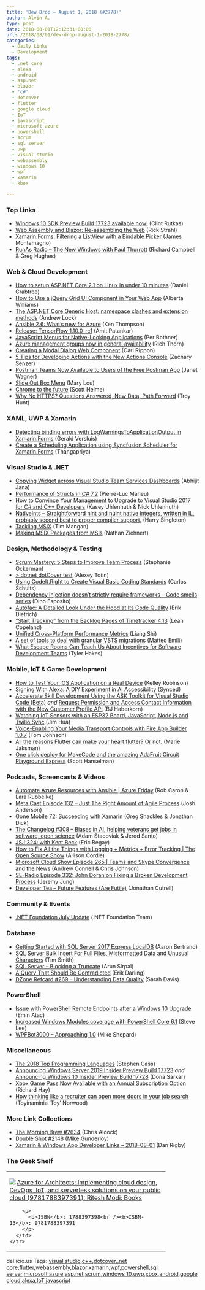 ```yaml
---
title: 'Dew Drop – August 1, 2018 (#2778)'
author: Alvin A.
type: post
date: 2018-08-01T12:12:31+00:00
url: /2018/08/01/dew-drop-august-1-2018-2778/
categories:
  - Daily Links
  - Development
tags:
  - .net core
  - alexa
  - android
  - asp.net
  - blazor
  - 'c#'
  - dotcover
  - flutter
  - google cloud
  - IoT
  - javascript
  - microsoft azure
  - powershell
  - scrum
  - sql server
  - uwp
  - visual studio
  - webassembly
  - windows 10
  - wpf
  - xamarin
  - xbox

---
```

### <a name="top"></a>Top Links

  * <a href="https://blogs.windows.com/buildingapps/2018/07/31/windows-10-sdk-preview-build-17723-available-now/?WT.mc_id=DX_MVP4025064" target="_blank">Windows 10 SDK Preview Build 17723 available now!</a> (Clint Rutkas)
  * <a href="http://feedproxy.google.com/~r/RickStrahl/~3/x-6fXvvK3wM/Web-Assembly-and-Blazor-Reassembling-the-Web" target="_blank">Web Assembly and Blazor: Re-assembling the Web</a> (Rick Strahl)
  * <a href="https://montemagno.com/xamarin-forms-filtering-a-listview-with-a-bindable-picker/" target="_blank">Xamarin.Forms: Filtering a ListView with a Bindable Picker</a> (James Montemagno)
  * <a href="http://feedproxy.google.com/~r/RunaAsRadioWma/~3/Tzzh2BwbnLo/default.aspx" target="_blank">RunAs Radio &#8211; The New Windows with Paul Thurrott</a> (Richard Campbell & Greg Hughes)



### <a name="web"></a>Web & Cloud Development

  * <a href="https://www.danielcrabtree.com/blog/481/how-to-setup-asp-net-core-2-1-on-linux-in-under-10-minutes" target="_blank">How to setup ASP.NET Core 2.1 on Linux in under 10 minutes</a> (Daniel Crabtree)
  * <a href="https://www.telerik.com/blogs/how-to-use-a-jquery-grid-ui-component-in-your-web-app" target="_blank">How to Use a jQuery Grid UI Component in Your Web App</a> (Alberta Williams)
  * <a href="https://andrewlock.net/the-asp-net-core-generic-host-namespace-clashes-and-extension-methods/" target="_blank">The ASP.NET Core Generic Host: namespace clashes and extension methods</a> (Andrew Lock)
  * <a href="https://azure.microsoft.com/blog/ansible-2-6-what-s-new-for-azure/" target="_blank">Ansible 2.6: What’s new for Azure</a> (Ken Thompson)
  * <a href="https://github.com/tensorflow/tensorflow/releases?linkId=54972253" target="_blank">Release: TensorFlow 1.10.0-rc1</a> (Amit Patankar)
  * <a href="https://dzone.com/articles/javascript-menus-for-native-looking-applications?utm_medium=feed&utm_source=feedpress.me&utm_campaign=Feed%3A+dzone%2Fwebdev" target="_blank">JavaScript Menus for Native-Looking Applications</a> (Per Bothner)
  * <a href="https://azure.microsoft.com/blog/azure-management-groups-now-in-general-availability/" target="_blank">Azure management groups now in general availability</a> (Rich Thorn)
  * <a href="https://www.carlrippon.com/creating-a-modal-dialog-web-component/" target="_blank">Creating a Modal Dialog Web Component</a> (Carl Rippon)
  * <a href="http://feedproxy.google.com/~r/GDBcode/~3/3cu1T4bE2lo/5-tips-for-developing-actions-with-new.html" target="_blank">5 Tips for Developing Actions with the New Actions Console</a> (Zachary Senzer)
  * <a href="http://feedproxy.google.com/~r/ProgrammableWeb/~3/a9oRKRCsf9s/31" target="_blank">Postman Teams Now Available to Users of the Free Postman App</a> (Janet Wagner)
  * <a href="http://feedproxy.google.com/~r/tympanus/~3/sn24b4trlqo/" target="_blank">Slide Out Box Menu</a> (Mary Lou)
  * <a href="https://scotthelme.co.uk/chrome-to-the-future/" target="_blank">Chrome to the future</a> (Scott Helme)
  * <a href="http://feedproxy.google.com/~r/TroyHunt/~3/BUDAmHKyf5Q/" target="_blank">Why No HTTPS? Questions Answered, New Data, Path Forward</a> (Troy Hunt)



### <a name="silverlight"></a>XAML, UWP & Xamarin

  * <a href="https://blog.verslu.is/xamarin/xamarin-forms-xamarin/logwarningstoapplicationoutput-xamarin-forms/" target="_blank">Detecting binding errors with LogWarningsToApplicationOutput in Xamarin.Forms</a> (Gerald Versluis)
  * <a href="https://blog.syncfusion.com/post/create-a-scheduling-application-using-syncfusion-scheduler-for-xamarin-forms.aspx" target="_blank">Create a Scheduling Application using Syncfusion Scheduler for Xamarin.Forms</a> (Thangapriya)



### <a name="dotnet"></a>Visual Studio & .NET

  * <a href="https://dailydotnettips.com/copying-widget-across-visual-studio-team-services-dashboards/" target="_blank">Copying Widget across Visual Studio Team Services Dashboards</a> (Abhijit Jana)
  * <a href="http://www.infoq.com/news/2018/07/structs-performance-csharp?utm_campaign=infoq_content&utm_source=infoq&utm_medium=feed&utm_term=global" target="_blank">Performance of Structs in C# 7.2</a> (Pierre-Luc Maheu)
  * <a href="https://blogs.msdn.microsoft.com/visualstudio/2018/07/31/how-to-convince-your-management-to-upgrade-to-visual-studio-2017-for-c-and-cpp-developers/" target="_blank">How to Convince Your Management to Upgrade to Visual Studio 2017 for C# and C++ Developers</a> (Kasey Uhlenhuth & Nick Uhlenhuth)
  * <a href="https://github.com/DotNetCross/Nativeints" target="_blank">NativeInts &#8211; Straightforward nint and nuint native integers, written in IL, probably second best to proper compiler support.</a> (Harry Singleton)
  * <a href="https://www.advancedinstaller.com/why-software-vendors-should-care-about-msix.html" target="_blank">Tackling MSIX</a> (Tim Mangan)
  * <a href="https://z-nerd.com/blog/2018/07/28-making-msix-packages-from-msis/" target="_blank">Making MSIX Packages from MSIs</a> (Nathan Ziehnert)



### <a name="design"></a>Design, Methodology & Testing

  * <a href="https://dzone.com/articles/scrum-mastery-5-steps-to-improve-team-process?utm_medium=feed&utm_source=feedpress.me&utm_campaign=Feed%3A+dzone%2Fagile" target="_blank">Scrum Mastery: 5 Steps to Improve Team Process</a> (Stephanie Ockerman)
  * <a href="https://blog.jetbrains.com/dotnet/2018/08/01/dotnet-dotcover-test/" target="_blank">> dotnet dotCover test</a> (Alexey Totin)
  * <a href="http://feedproxy.google.com/~r/SubMain/~3/isYlRK12s74/" target="_blank">Using CodeIt.Right to Create Visual Basic Coding Standards</a> (Carlos Schults)
  * <a href="https://blog.jetbrains.com/dotnet/2018/07/31/dependency-injection-doesnt-strictly-require-frameworks-code-smells-series/" target="_blank">Dependency injection doesn’t strictly require frameworks – Code smells series</a> (Dino Esposito)
  * <a href="https://blog.ndepend.com/autofac-detailed-look-code-quality/" target="_blank">Autofac: A Detailed Look Under the Hood at Its Code Quality</a> (Erik Dietrich)
  * <a href="https://www.7pace.com/blog/start-tracking-from-the-backlog-pages-of-timetracker-4-13" target="_blank">“Start Tracking” from the Backlog Pages of Timetracker 4.13</a> (Leah Copeland)
  * <a href="https://slack.engineering/unified-cross-platform-performance-metrics-adeb371a8814?source=rss----58820b6d8904---4" target="_blank">Unified Cross-Platform Performance Metrics</a> (Liang Shi)
  * <a href="http://feedproxy.google.com/~r/MattsAlmSpace/~3/ZcEz84BSMZg/a-set-of-tools-to-deal-with-granular.html" target="_blank">A set of tools to deal with granular VSTS migrations</a> (Matteo Emili)
  * <a href="https://www.7pace.com/blog/software-development-team-incentives" target="_blank">What Escape Rooms Can Teach Us About Incentives for Software Development Teams</a> (Tyler Hakes)



### <a name="mobile"></a>Mobile, IoT & Game Development

  * <a href="https://twilioinc.wpengine.com/2018/07/how-to-test-your-ios-application-on-a-real-device.html" target="_blank">How to Test Your iOS Application on a Real Device</a> (Kelley Robinson)
  * <a href="https://medium.com/syncedreview/signing-with-alexa-a-diy-experiment-in-ai-accessibility-57e4407af539" target="_blank">Signing With Alexa: A DIY Experiment in AI Accessibility</a> (Synced)
  * <a href="https://developer.amazon.com/blogs/alexa/post/a40b4067-fb96-4b53-9e52-17fd1f42b66f/ask-toolkit-for-visual-studio-code" target="_blank">Accelerate Skill Development Using the ASK Toolkit for Visual Studio Code (Beta)</a> _and_ <a href="https://developer.amazon.com/blogs/alexa/post/ffcafcdd-75c8-4136-b8a5-bb09155e2088/request-permission-and-access-contact-information-with-the-new-customer-profile-api" target="_blank">Request Permission and Access Contact Information with the New Customer Profile API</a> (BJ Haberkorn)
  * <a href="https://twilioinc.wpengine.com/2018/07/watch-iot-sensors-esp32-javascript-nodejs-twilio-sync.html" target="_blank">Watching IoT Sensors with an ESP32 Board, JavaScript, Node.js and Twilio Sync</a> (Jim Hua)
  * <a href="https://developer.amazon.com/blogs/appstore/post/a42f7f98-678c-41f9-a0f7-45d3fa265f09/voice-enabling-your-media-transport-controls-with-fire-app-builder-1-0-7" target="_blank">Voice-Enabling Your Media Transport Controls with Fire App Builder 1.0.7</a> (Tom Johnson)
  * <a href="https://android.jlelse.eu/all-the-reasons-flutter-can-make-your-heart-flutter-or-not-94bf99677634?source=rss----8fca399d4de---4" target="_blank">All the reasons Flutter can make your heart flutter? Or not.</a> (Marie Jaksman)
  * <a href="http://feeds.hanselman.com/~/561800258/0/scotthanselman~One-click-deploy-for-MakeCode-and-the-amazing-AdaFruit-Circuit-Playground-Express.aspx" target="_blank">One click deploy for MakeCode and the amazing AdaFruit Circuit Playground Express</a> (Scott Hanselman)



### <a name="podcasts"></a>Podcasts, Screencasts & Videos

  * <a href="https://channel9.msdn.com/Shows/Azure-Friday/Automate-Azure-Resources-with-Ansible?WT.mc_id=DX_MVP4025064" target="_blank">Automate Azure Resources with Ansible | Azure Friday</a> (Rob Caron & Lara Rubbelke)
  * <a href="http://feedproxy.google.com/~r/Meta-cast/~3/lt6HOp9UPhw/episode-132-just-right-amount-of-agile.html" target="_blank">Meta Cast Episode 132 &#8211; Just The Right Amount of Agile Process</a> (Josh Anderson)
  * <a href="https://tracking.feedpress.it/link/8084/9892102" target="_blank">Gone Mobile 72: Succeeding with Xamarin</a> (Greg Shackles & Jonathan Dick)
  * <a href="https://changelog.com/podcast/308" target="_blank">The Changelog #308 &#8211; Biases in AI, helping veterans get jobs in software, open science</a> (Adam Stacoviak & Jerod Santo)
  * <a href="https://devchat.tv/js-jabber/jsj-324-with-kent-beck" target="_blank">JSJ 324: with Kent Beck</a> (Eric Begay)
  * <a href="https://channel9.msdn.com/Shows/The-Open-Source-Show/How-to-Fix-All-the-Things-with-Logging--Metrics--Error-Tracking?WT.mc_id=DX_MVP4025064" target="_blank">How to Fix All the Things with Logging + Metrics + Error Tracking | The Open Source Show</a> (Allison Cordle)
  * <a href="http://feeds.microsoftcloudshow.com/~r/microsoftcloudshowepisodes/~3/NSCYftAkLmc/265-teams-and-skype-convergence-and-the-news" target="_blank">Microsoft Cloud Show Episode 265 | Teams and Skype Convergence and the News</a> (Andrew Connell & Chris Johnson)
  * <a href="http://feedproxy.google.com/~r/se-radio/~3/AqWpzwLNrkg/" target="_blank">SE-Radio Episode 332: John Doran on Fixing a Broken Development Process</a> (Jeremy Jung)
  * <a href="http://developertea.simplecast.fm/4cba9f4d" target="_blank">Developer Tea &#8211; Future Features (Are Futile)</a> (Jonathan Cutrell)



### <a name="events"></a>Community & Events

  * <a href="http://www.dotnetfoundation.org/blog/2018/08/01/net-foundation-july-update" target="_blank">.NET Foundation July Update</a> (.NET Foundation Team)



### <a name="sql"></a>Database

  * <a href="http://feedproxy.google.com/~r/MSSQLTips-LatestSqlServerTips/~3/2Ql7xCPKc6k/tip.asp" target="_blank">Getting Started with SQL Server 2017 Express LocalDB</a> (Aaron Bertrand)
  * <a href="http://feedproxy.google.com/~r/MSSQLTips-LatestSqlServerTips/~3/8emsHqv3MEg/tip.asp" target="_blank">SQL Server Bulk Insert For Full Files, Misformatted Data and Unusual Characters</a> (Tim Smith)
  * <a href="https://blobeater.blog/2018/07/31/sql-server-blocking-a-truncate/" target="_blank">SQL Server – Blocking a Truncate</a> (Arun Sirpal)
  * <a href="http://feedproxy.google.com/~r/BrentOzar-SqlServerDba/~3/Bzb0rmrMjMs/" target="_blank">A Query That Should Be Contradicted</a> (Erik Darling)
  * <a href="https://dzone.com/refcardz/understanding-data-quality?utm_medium=feed&utm_source=feedpress.me&utm_campaign=Feed%3A+dzone%2Fpublications" target="_blank">DZone Refcard #269 &#8211; Understanding Data Quality</a> (Sarah Davis)



### <a name="ps"></a>PowerShell

  * <a href="https://p0w3rsh3ll.wordpress.com/2018/07/31/issue-with-powershell-remote-endpoints-after-a-windows-10-upgrade/" target="_blank">Issue with PowerShell Remote Endpoints after a Windows 10 Upgrade</a> (Emin Atac)
  * <a href="https://blogs.msdn.microsoft.com/powershell/2018/07/31/increased-windows-modules-coverage-with-powershell-core-6-1/" target="_blank">Increased Windows Modules coverage with PowerShell Core 6.1</a> (Steve Lee)
  * <a href="https://powershellstation.com/2018/07/31/wpfbot3000-approaching-1-0/" target="_blank">WPFBot3000 – Approaching 1.0</a> (Mike Shepard)



### <a name="misc"></a>Miscellaneous

  * <a href="https://spectrum.ieee.org/at-work/innovation/the-2018-top-programming-languages" target="_blank">The 2018 Top Programming Languages</a> (Stephen Cass)
  * <a href="http://blogs.windows.com/windowsexperience/2018/07/31/announcing-windows-server-2019-insider-preview-build-17723/?WT.mc_id=DX_MVP4025064" target="_blank">Announcing Windows Server 2019 Insider Preview Build 17723</a> _and_ <a href="http://blogs.windows.com/windowsexperience/2018/07/31/announcing-windows-10-insider-preview-build-17728/?WT.mc_id=DX_MVP4025064" target="_blank">Announcing Windows 10 Insider Preview Build 17728</a> (Dona Sarkar)
  * <a href="https://www.windowsobserver.com/2018/07/31/xbox-game-pass-now-available-with-an-annual-subscription-option/" target="_blank">Xbox Game Pass Now Available with an Annual Subscription Option</a> (Richard Hay)
  * <a href="https://news.microsoft.com/life/career_connections/" target="_blank">How thinking like a recruiter can open more doors in your job search</a> (Toyinaminia &#8216;Toy&#8217; Norwood)



### <a name="links"></a>More Link Collections

  * <a href="http://feedproxy.google.com/~r/ReflectivePerspective/~3/T75t5G3kqxM/" target="_blank">The Morning Brew #2634</a> (Chris Alcock)
  * <a href="https://afreshcup.com/home/2018/08/01/double-shot-2148.html" target="_blank">Double Shot #2148</a> (Mike Gunderloy)
  * <a href="https://links.danrigby.com/2018/08/app-developer-links-2018-08-01/" target="_blank">Xamarin & Windows App Developer Links &#8211; 2018-08-01</a> (Dan Rigby)



### <a name="shelf"></a>The Geek Shelf

<div class="wlWriterEditableSmartContent" id="scid:7dc1bd33-94bd-46fd-a20b-0131235bcd47:c54f599c-d405-4caf-995f-1bc4d2c360ff" style="margin: 0px; padding: 0px; float: none; display: inline;">
  <table cellspacing="0" cellpadding="2" width="400" border="0" unselectable="on">
    <tr>
      <td valign="top" width="400">
        <p>
          <a title="Azure for Architects: Implementing cloud design, DevOps, IoT, and serverless solutions on your public cloud (9781788397391): Ritesh Modi: Books" href="https://www.amazon.com/exec/obidos/ASIN/1788397398/amavin-20"><img data-recalc-dims="1" decoding="async" src="https://i0.wp.com/images-na.ssl-images-amazon.com/images/I/5141N7broEL._AC_US218_.jpg?w=660&#038;ssl=1" border="0" align="left" style="float:left" />Azure for Architects: Implementing cloud design, DevOps, IoT, and serverless solutions on your public cloud (9781788397391): Ritesh Modi: Books</a>
        </p>
        
        <p>
          <b>ISBN</b>: 1788397398<br /><b>ISBN-13</b>: 9781788397391
        </p>
      </td>
    </tr>
  </table>
</div>



<div class="wlWriterEditableSmartContent" id="scid:77ECF5F8-D252-44F5-B4EB-D463C5396A79:afebade9-fc89-4a26-8ed3-8c50c5e60b2d" style="margin: 0px; padding: 0px; float: none; display: inline;">
  del.icio.us Tags: <a href="http://del.icio.us/popular/visual+studio" rel="tag">visual studio</a>,<a href="http://del.icio.us/popular/c%2b%2b" rel="tag">c++</a>,<a href="http://del.icio.us/popular/dotcover" rel="tag">dotcover</a>,<a href="http://del.icio.us/popular/.net+core" rel="tag">.net core</a>,<a href="http://del.icio.us/popular/flutter" rel="tag">flutter</a>,<a href="http://del.icio.us/popular/webassembly" rel="tag">webassembly</a>,<a href="http://del.icio.us/popular/blazor" rel="tag">blazor</a>,<a href="http://del.icio.us/popular/xamarin" rel="tag">xamarin</a>,<a href="http://del.icio.us/popular/wpf" rel="tag">wpf</a>,<a href="http://del.icio.us/popular/powershell" rel="tag">powershell</a>,<a href="http://del.icio.us/popular/sql+server" rel="tag">sql server</a>,<a href="http://del.icio.us/popular/microsoft+azure" rel="tag">microsoft azure</a>,<a href="http://del.icio.us/popular/asp.net" rel="tag">asp.net</a>,<a href="http://del.icio.us/popular/scrum" rel="tag">scrum</a>,<a href="http://del.icio.us/popular/windows+10" rel="tag">windows 10</a>,<a href="http://del.icio.us/popular/uwp" rel="tag">uwp</a>,<a href="http://del.icio.us/popular/xbox" rel="tag">xbox</a>,<a href="http://del.icio.us/popular/android" rel="tag">android</a>,<a href="http://del.icio.us/popular/google+cloud" rel="tag">google cloud</a>,<a href="http://del.icio.us/popular/alexa" rel="tag">alexa</a>,<a href="http://del.icio.us/popular/IoT" rel="tag">IoT</a>,<a href="http://del.icio.us/popular/javascript" rel="tag">javascript</a>
</div>
